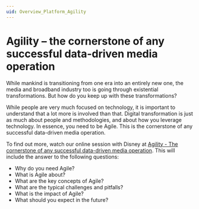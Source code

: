 ```yaml
---
uid: Overview_Platform_Agility
---
```


# Agility – the cornerstone of any successful data-driven media operation

While mankind is transitioning from one era into an entirely new one, the media and broadband industry too is going through existential transformations. But how do you keep up with these transformations?

While people are very much focused on technology, it is important to understand that a lot more is involved than that. Digital transformation is just as much about people and methodologies, and about how you leverage technology. In essence, you need to be Agile. This is the cornerstone of any successful data-driven media operation.

To find out more, watch our online session with Disney at [Agility - The cornerstone of any successful data-driven media operation](https://community.dataminer.services/agility-the-cornerstone-of-any-successful-data-driven-media-operation/). This will include the answer to the following questions:

- Why do you need Agile?
- What is Agile about?
- What are the key concepts of Agile?
- What are the typical challenges and pitfalls?
- What is the impact of Agile?
- What should you expect in the future?
